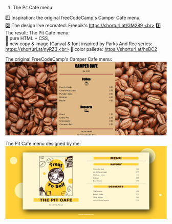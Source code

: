 1. The Pit Cafe menu<br>

1️⃣ Inspiration: the original freeCodeCamp's Camper Cafe menu,<br>
2️⃣ The design I've recreated: Freepik's https://shorturl.at/GM289,<br>
3️⃣ The result: The Pit Cafe menu:<br>
🧐 pure HTML + CSS,<br>
📝 new copy & image (Canva) & font inspired by Parks And Rec series: https://shorturl.at/nyRZ3.<br>
🎨 color pallette: https://shorturl.at/hsBC2

The original FreeCodeCamp's Camper Cafe menu:
![Camper Cafe menu](https://github.com/NullishKoala/Portfolio/blob/master/1.%20The%20Pit%20Cafe/CamperCafeMenu.png)

The Pit Cafe menu designed by me:
![Pit Cafe menu](https://github.com/NullishKoala/Portfolio/blob/master/1.%20The%20Pit%20Cafe/PitCafeMenu.png)
